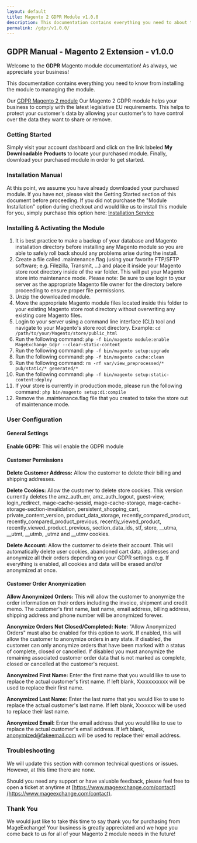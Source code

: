 ```yaml
---
layout: default
title: Magento 2 GDPR Module v1.0.0
description: This documentation contains everything you need to about the Magento 2 GDPR module from installing the module to managing the module.
permalink: /gdpr/v1.0.0/
---
```


## GDPR Manual - Magento 2 Extension - v1.0.0
Welcome to the **GDPR** Magento module documentation! As always, we appreciate your business!

This documentation contains everything you need to know from installing the module to managing the module.

Our [GDPR Magento 2 module](https://www.mageexchange.com/gdpr-magento-2) Our Magento 2 GDPR module helps your business to comply with the latest legislative EU requirements. This helps to protect your customer's data by allowing your customer's to have control over the data they want to share or remove.


### Getting Started
Simply visit your account dashboard and click on the link labeled **My Downloadable Products** to locate your purchased module. Finally, download your purchased module in order to get started.


### Installation Manual
At this point, we assume you have already downloaded your purchased module. If you have not, please visit the Getting Started section of this document before proceeding. If you did not purchase the "Module Installation" option during checkout and would like us to install this module for you, simply purchase this option here: [Installation Service](https://www.mageexchange.com/module-installation-service-magento-2)


### Installing & Activating the Module
1. It is best practice to make a backup of your database and Magento installation directory before installing any Magento module so you are able to safely roll back should any problems arise during the install.
2. Create a file called .maintenance.flag (using your favorite FTP/SFTP software; e.g. Filezilla, Transmit, ...) and place it inside your Magento store root directory inside of the var folder. This will put your Magento store into maintenance mode. Please note: Be sure to use login to your server as the appropriate Magento file owner for the directory before proceeding to ensure proper file permissions.
3. Unzip the downloaded module.
4. Move the appropriate Magento module files located inside this folder to your existing Magento store root directory without overwriting any existing core Magento files.
5. Login to your server using a command line interface (CLI) tool and navigate to your Magento's store root directory. Example: ```cd /path/to/your/Magento/store/public_html```
6. Run the following command: ```php -f bin/magento module:enable MageExchange_Gdpr --clear-static-content```
7. Run the following command:
```php -f bin/magento setup:upgrade```
8. Run the following command: ```php -f bin/magento cache:clean```
9. Run the following command: ```rm -rf var/view_preprocessed/* pub/static/* generated/*```
10. Run the following command: ```php -f bin/magento setup:static-content:deploy```
11. If your store is currently in production mode, please run the following command: ```php bin/magento setup:di:compile```
12. Remove the .maintenance.flag file that you created to take the store out of maintenance mode.


### User Configuration
#### General Settings
**Enable GDPR:** This will enable the GDPR module

#### Customer Permissions
**Delete Customer Address:** Allow the customer to delete their billing and shipping addresses.

**Delete Cookies:** Allow the customer to delete store cookies. This version currently deletes the amz_auth_err, amz_auth_logout, guest-view, login_redirect, mage-cache-sessid, mage-cache-storage, mage-cache-storage-section-invalidation, persistent_shopping_cart, private_content_version, product_data_storage, recently_compared_product, recently_compared_product_previous, recently_viewed_product, recently_viewed_product_previous, section_data_ids, stf, store, __utma, __utmt, __utmb, _utmz and __utmv cookies.

**Delete Account:** Allow the customer to delete their account. This will automatically delete user cookies, abandoned cart data, addresses and anonymize all their orders depending on your GDPR settings. e.g. If everything is enabled, all cookies and data will be erased and/or anonymized at once.

#### Customer Order Anonymization
**Allow Anonymized Orders:** This will allow the customer to anonymize the order information on their orders including the invoice, shipment and credit memo. The customer's first name, last name, email address, billing address, shipping address and phone number will be anonymized forever.

**Anonymize Orders Not Closed/Completed:** **Note**: "Allow Anonymized Orders" must also be enabled for this option to work. If enabled, this will allow the customer to anonymize orders in any state. If disabled, the customer can only anonymize orders that have been marked with a status of complete, closed or cancelled. If disabled you must anonymize the remaining associated customer order data that is not marked as complete, closed or cancelled at the customer's request.

**Anonymized First Name:** Enter the first name that you would like to use to replace the actual customer's first name. If left blank, Xxxxxxxxxxx will be used to replace their first name.

**Anonymized Last Name:** Enter the last name that you would like to use to replace the actual customer's last name. If left blank, Xxxxxxx will be used to replace their last name.

**Anonymized Email:** Enter the email address that you would like to use to replace the actual customer's email address. If left blank, anonymized@fakeemail.com will be used to replace their email address.

### Troubleshooting
We will update this section with common technical questions or issues. However, at this time there are none.

Should you need any support or have valuable feedback, please feel free to open a ticket at anytime at [https://www.mageexchange.com/contact](https://www.mageexchange.com/contact).


### Thank You
We would just like to take this time to say thank you for purchasing from MageExchange! Your business is greatly appreciated and we hope you come back to us for all of your Magento 2 module needs in the future!
